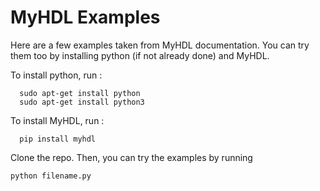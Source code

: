 # MyHDL Examples

Here are a few examples taken from MyHDL documentation. You can try them too by installing python (if not already done) and MyHDL. 

To install python, run : 

	  sudo apt-get install python
	  sudo apt-get install python3

To install MyHDL, run : 
	
	  pip install myhdl 

Clone the repo. Then, you can try the examples by running 

    python filename.py
